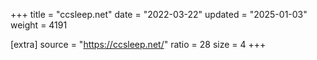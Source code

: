 +++
title = "ccsleep.net"
date = "2022-03-22"
updated = "2025-01-03"
weight = 4191

[extra]
source = "https://ccsleep.net/"
ratio = 28
size = 4
+++
